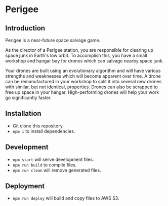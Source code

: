 # Perigee

## Introduction

Perigee is a near-future space salvage game.

As the director of a Perigee station, you are responsible for clearing up space junk in Earth's low orbit. To accomplish this, you have a small workshop and hangar bay for drones which can salvage nearby space junk.

Your drones are built using an evolutionary algorithm and will have various strengths and weaknesses which will become apparent over time. A drone can be remanufactured in your workshop to split it into several new drones with similar, but not identical, properties. Drones can also be scrapped to free up space in your hangar. High-performing drones will help your work go significantly faster.

## Installation

- Git clone this repository.
- `npm i` to install dependencies.

## Development

- `npm start` will serve development files.
- `npm run build` to compile files.
- `npm run clean` will remove generated files.

## Deployment

- `npm run deploy` will build and copy files to AWS S3.
